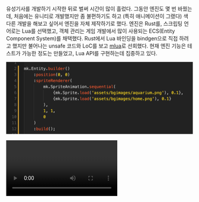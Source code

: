 유성기사를 개발하기 시작한 뒤로 벌써 시간이 많이 흘렀다. 그동안 엔진도 몇 번 바꿨는데, 처음에는 유니티로 개발했지만 좀 불편하기도 하고 (특히 애니메이션이 그랬다) 색다른 개발을 해보고 싶어서 엔진을 자체 제작하기로 했다. 엔진은 Rust를, 스크립팅 언어로는 Lua를 선택했고, 객체 관리는 게임 개발에서 많이 사용되는 ECS(Entity Component System)를 채택했다. Rust에서 Lua 바인딩을 bindgen으로 직접 하려고 했지만 불어나는 unsafe 코드와 LoC를 보고 [mlua](https://github.com/khvzak/mlua)로 선회했다. 현재 엔진 기능은 테스트가 가능한 정도는 만들었고, Lua API를 구현하는데 집중하고 있다.

![used script](./img/script.png)

![demo video](./vid/demo.mp4)
